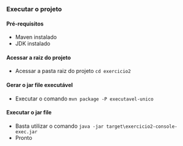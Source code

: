 ### Executar o projeto

#### Pré-requisitos
- Maven instalado
- JDK instalado

#### Acessar a raiz do projeto
- Acessar a pasta raiz do projeto `cd exercicio2`
#### Gerar o jar file executável
- Executar o comando `mvn package -P executavel-unico`

#### Executar o jar file
- Basta utilizar o comando `java -jar target\exercicio2-console-exec.jar`
- Pronto
